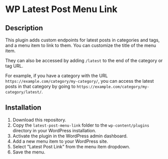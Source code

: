 # WP Latest Post Menu Link

## Description

This plugin adds custom endpoints for latest posts in categories and tags, and a menu item to link to them. You can customize the title of the menu item.

They can also be accessed by adding `/latest` to the end of the category or tag URL.

For example, if you have a category with the URL `https://example.com/category/my-category/`, you can access the latest posts in that category by going to `https://example.com/category/my-category/latest/`.

## Installation

1. Download this repository.
2. Copy the `latest-post-menu-link` folder to the `wp-content/plugins` directory in your WordPress installation.
3. Activate the plugin in the WordPress admin dashboard.
4. Add a new menu item to your WordPress site.
5. Select "Latest Post Link" from the menu item dropdown.
6. Save the menu.
